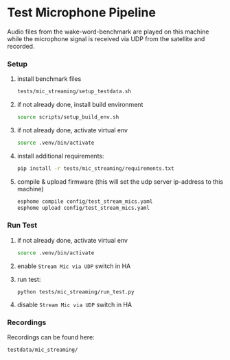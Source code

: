 # Test Microphone Pipeline

Audio files from the wake-word-benchmark are played on this machine while the microphone signal is received via UDP from the satellite and recorded.

### Setup

1. install benchmark files

    ```sh
    tests/mic_streaming/setup_testdata.sh
    ```
2. if not already done, install build environment
    ```sh
    source scripts/setup_build_env.sh
    ```

3. if not already done, activate virtual env
    ```sh
    source .venv/bin/activate
    ```

4. install additional requirements:
    ```sh
    pip install -r tests/mic_streaming/requirements.txt
    ```

5. compile & upload firmware (this will set the udp server ip-address to this machine)
    ```sh
    esphome compile config/test_stream_mics.yaml
    esphome upload config/test_stream_mics.yaml
    ```

### Run Test

1. if not already done, activate virtual env
    ```sh
    source .venv/bin/activate
    ```

2. enable `Stream Mic via UDP` switch in HA

3. run test:
    ```
    python tests/mic_streaming/run_test.py
    ```

4. disable `Stream Mic via UDP` switch in HA

### Recordings
Recordings can be found here:
```
testdata/mic_streaming/
```